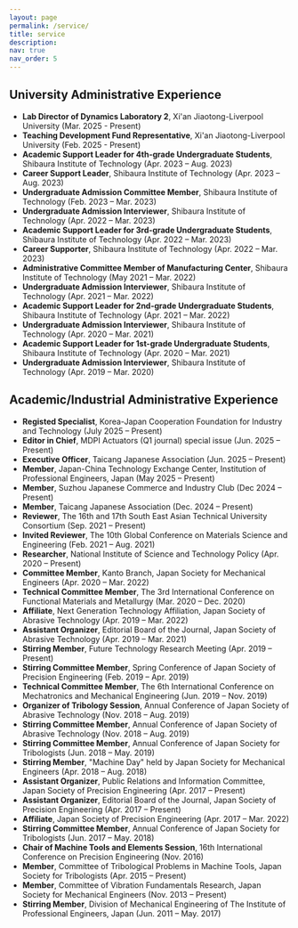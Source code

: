 ```yaml
---
layout: page
permalink: /service/
title: service
description:
nav: true
nav_order: 5
---
```


## University Administrative Experience
- **Lab Director of Dynamics Laboratory 2**, Xi'an Jiaotong-Liverpool University (Mar. 2025 - Present)
- **Teaching Development Fund Representative**, Xi'an Jiaotong-Liverpool University (Feb. 2025 - Present)
- **Academic Support Leader for 4th-grade Undergraduate Students**, Shibaura Institute of Technology (Apr. 2023 – Aug. 2023)  
- **Career Support Leader**, Shibaura Institute of Technology (Apr. 2023 – Aug. 2023)  
- **Undergraduate Admission Committee Member**, Shibaura Institute of Technology (Feb. 2023 – Mar. 2023)  
- **Undergraduate Admission Interviewer**, Shibaura Institute of Technology (Apr. 2022 – Mar. 2023)  
- **Academic Support Leader for 3rd-grade Undergraduate Students**, Shibaura Institute of Technology (Apr. 2022 – Mar. 2023)  
- **Career Supporter**, Shibaura Institute of Technology (Apr. 2022 – Mar. 2023)  
- **Administrative Committee Member of Manufacturing Center**, Shibaura Institute of Technology (May 2021 – Mar. 2022)  
- **Undergraduate Admission Interviewer**, Shibaura Institute of Technology (Apr. 2021 – Mar. 2022)  
- **Academic Support Leader for 2nd-grade Undergraduate Students**, Shibaura Institute of Technology (Apr. 2021 – Mar. 2022)  
- **Undergraduate Admission Interviewer**, Shibaura Institute of Technology (Apr. 2020 – Mar. 2021)  
- **Academic Support Leader for 1st-grade Undergraduate Students**, Shibaura Institute of Technology (Apr. 2020 – Mar. 2021)  
- **Undergraduate Admission Interviewer**, Shibaura Institute of Technology (Apr. 2019 – Mar. 2020)  

## Academic/Industrial Administrative Experience
- **Registed Specialist**, Korea-Japan Cooperation Foundation for Industry and Technology (July 2025 – Present)
- **Editor in Chief**, MDPI Actuators (Q1 journal) special issue (Jun. 2025 – Present)
- **Executive Officer**, Taicang Japanese Association (Jun. 2025 – Present)  
- **Member**, Japan-China Technology Exchange Center, Institution of Professional Engineers, Japan (May 2025 – Present)  
- **Member**, Suzhou Japanese Commerce and Industry Club (Dec 2024 – Present)  
- **Member**, Taicang Japanese Association (Dec. 2024 – Present)  
- **Reviewer**, The 16th and 17th South East Asian Technical University Consortium (Sep. 2021 – Present)  
- **Invited Reviewer**, The 10th Global Conference on Materials Science and Engineering (Feb. 2021 – Aug. 2021)  
- **Researcher**, National Institute of Science and Technology Policy (Apr. 2020 – Present)  
- **Committee Member**, Kanto Branch, Japan Society for Mechanical Engineers (Apr. 2020 – Mar. 2022)  
- **Technical Committee Member**, The 3rd International Conference on Functional Materials and Metallurgy (Mar. 2020 – Dec. 2020)  
- **Affiliate**, Next Generation Technology Affiliation, Japan Society of Abrasive Technology (Apr. 2019 – Mar. 2022)  
- **Assistant Organizer**, Editorial Board of the Journal, Japan Society of Abrasive Technology (Apr. 2019 – Mar. 2021)  
- **Stirring Member**, Future Technology Research Meeting (Apr. 2019 – Present)  
- **Stirring Committee Member**, Spring Conference of Japan Society of Precision Engineering (Feb. 2019 – Apr. 2019)  
- **Technical Committee Member**, The 6th International Conference on Mechatronics and Mechanical Engineering (Jun. 2019 – Nov. 2019)  
- **Organizer of Tribology Session**, Annual Conference of Japan Society of Abrasive Technology (Nov. 2018 – Aug. 2019)  
- **Stirring Committee Member**, Annual Conference of Japan Society of Abrasive Technology (Nov. 2018 – Aug. 2019)  
- **Stirring Committee Member**, Annual Conference of Japan Society for Tribologists (Jun. 2018 – May. 2019)  
- **Stirring Member**, "Machine Day" held by Japan Society for Mechanical Engineers (Apr. 2018 – Aug. 2018)  
- **Assistant Organizer**, Public Relations and Information Committee, Japan Society of Precision Engineering (Apr. 2017 – Present)  
- **Assistant Organizer**, Editorial Board of the Journal, Japan Society of Precision Engineering (Apr. 2017 – Present)  
- **Affiliate**, Japan Society of Precision Engineering (Apr. 2017 – Mar. 2022)  
- **Stirring Committee Member**, Annual Conference of Japan Society for Tribologists (Jun. 2017 – May. 2018)  
- **Chair of Machine Tools and Elements Session**, 16th International Conference on Precision Engineering (Nov. 2016)  
- **Member**, Committee of Tribological Problems in Machine Tools, Japan Society for Tribologists (Apr. 2015 – Present)  
- **Member**, Committee of Vibration Fundamentals Research, Japan Society for Mechanical Engineers (Nov. 2013 – Present)  
- **Stirring Member**, Division of Mechanical Engineering of The Institute of Professional Engineers, Japan (Jun. 2011 – May. 2017)  